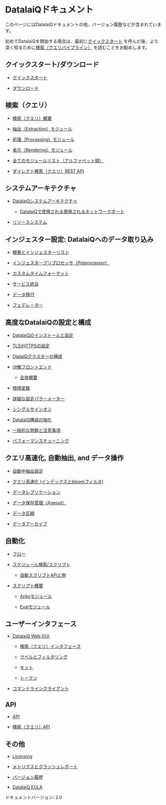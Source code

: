# 

# DatalaiQドキュメント

このページにはDatalaiQドキュメントの他、バージョン履歴などが含まれています。

初めてDatalaiQを開始する場合は、最初に[クイックスタート](quickstart/quickstart.md) を呼んだ後、より深く知るために[検索（クエリパイプライン）](search/search.md) を読むことをお勧めします。

## クイックスタート/ダウンロード

  * [クイックスタート](quickstart/quickstart.md)

  * [ダウンロード](quickstart/downloads.md)

## 検索（クエリ）

  * [検索（クエリ）概要](search/search.md)

  * [抽出（Extraction）モジュール](search/extractionmodules.md)

  * [処理（Processing）モジュール](search/processingmodules.md)

  * [表示（Rendering）モジュール](search/rendermodules.md)

  * [全てのモジュールリスト（アルファベット順）](search/complete-module-list.md)

  * [ダイレクト検索（クエリ）REST API](search/directquery/directquery.md)

## システムアーキテクチャ

  * [DatalaiQシステムアーキテクチャ](architecture/architecture.md)

    * [DatalaiQで使用される使用されるネットワークポート](configuration/networking.md)


  * [リソースシステム](resources/resources.md)

## インジェスター設定: DatalaiQへのデータ取り込み

  * [概要とインジェスターリスト](ingesters/ingesters.md)

  * [インジェスタープリプロセッサ（Preprocessor）](ingesters/preprocessors/preprocessors.md)

  * [カスタムタイムフォーマット](ingesters/customtime/customtime.md)

  * [サービス統合](ingesters/integrations.md)

  * [データ移行](ingesters/migrate/migrate.md)

  * [フェデレーター](ingesters/federator.md)

## 高度なDatalaiQの設定と構成

  * [DatalaiQのインストールと設定](configuration/configuration.md)

[//]: # (  We need to prepare docker images than update deployment procedure;)
[//]: # (  * [Docker Deployment]&#40;configuration/docker.md&#41;)

  * [TLS/HTTPSの設定](configuration/certificates.md)

  * [DtalaiQクラスターの構成](distributed/cluster.md)

  * [分散フロントエンド](distributed/frontend.md)

    * [全体概要](distributed/overwatch.md)


  * [環境変数](configuration/environment-variables.md)

  * [詳細な設定パラーメーター](configuration/parameters.md)

  * [シングルサインオン](configuration/sso.md)

  * [DatalaiQ構成の強化](configuration/hardening.md)

  * [一般的な問題と注意事項](configuration/caveats.md)

  * [パフォーマンスチューニング](tuning/tuning.md)

## クエリ高速化, 自動抽出, and データ操作
  
  * [自動中抽出設定](configuration/autoextractors.md)
  
  * [クエリ高速化 (インデックスとbloomフィルタ)](configuration/accelerators.md)

  * [データレプリケーション](configuration/replication.md)

  * [データ保存管理（Ageout）](configuration/ageout.md)

  * [データ圧縮](configuration/compression.md)

  * [データアーカイブ](configuration/archive.md)

## 自動化

  * [フロー](flows/flows.md)

  * [スケジュール検索/スクリプト](scripting/scheduledsearch.md)

    * [自動スクリプトAPiと例](scripting/scriptingsearch.md)


  * [スクリプト概要](scripting/scripting.md)

	* [Ankoモジュール](scripting/anko.md)

	* [Evalモジュール](scripting/eval.md)

## ユーザーインタフェース

  * [DatalaiQ Web GUI](gui/gui.md)

    * [検索（クエリ）インタフェース](gui/queries/queries.md)

    * [ラベルとフィルタリング](gui/labels/labels.md)

    * [キット](kits/kits.md)
    
    * [トークン](tokens/tokens.md)

  * [コマンドラインクライアント](cli/cli.md)

## API

  * [API](api/api.md)

  * [検索（クエリ）API](search/directquery/directquery.md)

## その他

  * [Licensing](license/license.md)

  * [メトリクスとクラッシュレポート](metrics.md)

  * [バージョン履歴](changelog/list.md)

  * [DatalaiQ EULA](eula.md)

[//]: # (  * [Open-source Licenses]&#40;open_source.md&#41;)

ドキュメントバージョン:  2.0
